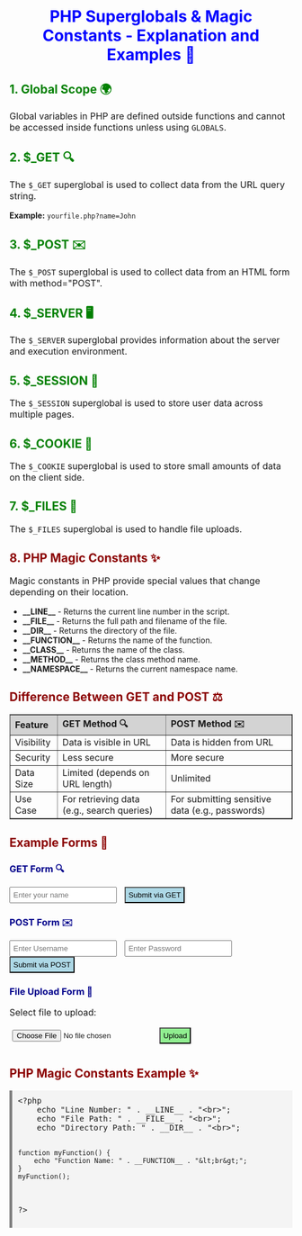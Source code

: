 <h1 style="color: blue; text-align: center;">PHP Superglobals & Magic Constants - Explanation and Examples 🚀</h1>

<h2 style="color: green;">1. Global Scope 🌍</h2>
<p style="font-size: 16px;">Global variables in PHP are defined outside functions and cannot be accessed inside functions unless using <code>GLOBALS</code>.</p>

<h2 style="color: green;">2. $_GET 🔍</h2>
<p style="font-size: 16px;">The <code>$_GET</code> superglobal is used to collect data from the URL query string.</p>
<p><b>Example:</b> <code>yourfile.php?name=John</code></p>

<h2 style="color: green;">3. $_POST ✉️</h2>
<p style="font-size: 16px;">The <code>$_POST</code> superglobal is used to collect data from an HTML form with method="POST".</p>

<h2 style="color: green;">4. $_SERVER 🖥️</h2>
<p style="font-size: 16px;">The <code>$_SERVER</code> superglobal provides information about the server and execution environment.</p>

<h2 style="color: green;">5. $_SESSION 🔐</h2>
<p style="font-size: 16px;">The <code>$_SESSION</code> superglobal is used to store user data across multiple pages.</p>

<h2 style="color: green;">6. $_COOKIE 🍪</h2>
<p style="font-size: 16px;">The <code>$_COOKIE</code> superglobal is used to store small amounts of data on the client side.</p>

<h2 style="color: green;">7. $_FILES 📂</h2>
<p style="font-size: 16px;">The <code>$_FILES</code> superglobal is used to handle file uploads.</p>

<h2 style="color: darkred;">8. PHP Magic Constants ✨</h2>
<p style="font-size: 16px;">Magic constants in PHP provide special values that change depending on their location.</p>

<ul>
    <li><b>__LINE__</b> - Returns the current line number in the script.</li>
    <li><b>__FILE__</b> - Returns the full path and filename of the file.</li>
    <li><b>__DIR__</b> - Returns the directory of the file.</li>
    <li><b>__FUNCTION__</b> - Returns the name of the function.</li>
    <li><b>__CLASS__</b> - Returns the name of the class.</li>
    <li><b>__METHOD__</b> - Returns the class method name.</li>
    <li><b>__NAMESPACE__</b> - Returns the current namespace name.</li>
</ul>

<h2 style="color: darkred;">Difference Between GET and POST ⚖️</h2>
<table border="1" cellpadding="10" cellspacing="0" style="border-collapse: collapse; text-align: left; width: 100%;">
    <tr style="background-color: lightgray;">
        <th>Feature</th>
        <th>GET Method 🔍</th>
        <th>POST Method ✉️</th>
    </tr>
    <tr>
        <td>Visibility</td>
        <td>Data is visible in URL</td>
        <td>Data is hidden from URL</td>
    </tr>
    <tr>
        <td>Security</td>
        <td>Less secure</td>
        <td>More secure</td>
    </tr>
    <tr>
        <td>Data Size</td>
        <td>Limited (depends on URL length)</td>
        <td>Unlimited</td>
    </tr>
    <tr>
        <td>Use Case</td>
        <td>For retrieving data (e.g., search queries)</td>
        <td>For submitting sensitive data (e.g., passwords)</td>
    </tr>
</table>

<h2 style="color: darkred;">Example Forms 📝</h2>
<h3 style="color: darkblue;">GET Form 🔍</h3>
<form method="GET" style="margin-bottom: 20px;">
    <input type="text" name="name" placeholder="Enter your name" style="padding: 5px; margin-right: 10px;">
    <input type="submit" value="Submit via GET" style="padding: 5px; background-color: lightblue;">
</form>

<h3 style="color: darkblue;">POST Form ✉️</h3>
<form method="POST" style="margin-bottom: 20px;">
    <input type="text" name="username" placeholder="Enter Username" style="padding: 5px; margin-right: 10px;">
    <input type="password" name="password" placeholder="Enter Password" style="padding: 5px; margin-right: 10px;">
    <input type="submit" value="Submit via POST" style="padding: 5px; background-color: lightblue;">
</form>

<h3 style="color: darkblue;">File Upload Form 📂</h3>
<form method="POST" enctype="multipart/form-data">
    <p style="font-size: 16px;">Select file to upload:</p>
    <input type="file" name="fileToUpload" style="padding: 5px; margin-bottom: 10px;">
    <input type="submit" value="Upload" style="padding: 5px; background-color: lightgreen;">
</form>

<h2 style="color: darkred;">PHP Magic Constants Example ✨</h2>
<pre style="background-color: #f4f4f4; padding: 10px; border-left: 5px solid gray;">
&lt;?php
    echo "Line Number: " . __LINE__ . "&lt;br&gt;";
    echo "File Path: " . __FILE__ . "&lt;br&gt;";
    echo "Directory Path: " . __DIR__ . "&lt;br&gt;";

    function myFunction() {
        echo "Function Name: " . __FUNCTION__ . "&lt;br&gt;";
    }
    myFunction();
?&gt;
</pre>
